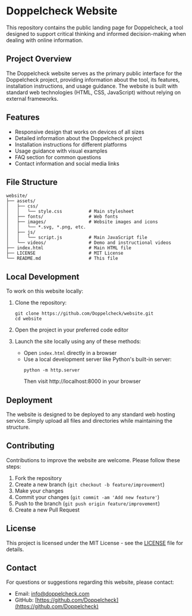 # Doppelcheck Website

This repository contains the public landing page for Doppelcheck, a tool designed to support critical thinking and informed decision-making when dealing with online information.

## Project Overview

The Doppelcheck website serves as the primary public interface for the Doppelcheck project, providing information about the tool, its features, installation instructions, and usage guidance. The website is built with standard web technologies (HTML, CSS, JavaScript) without relying on external frameworks.

## Features

- Responsive design that works on devices of all sizes
- Detailed information about the Doppelcheck project
- Installation instructions for different platforms
- Usage guidance with visual examples
- FAQ section for common questions
- Contact information and social media links

## File Structure

```
website/
├── assets/
│   ├── css/
│   │   └── style.css          # Main stylesheet
│   ├── fonts/                 # Web fonts
│   ├── images/                # Website images and icons
│   │   └── *.svg, *.png, etc.
│   ├── js/
│   │   └── script.js          # Main JavaScript file
│   └── videos/                # Demo and instructional videos
├── index.html                 # Main HTML file
├── LICENSE                    # MIT License
└── README.md                  # This file
```

## Local Development

To work on this website locally:

1. Clone the repository:
   ```
   git clone https://github.com/Doppelcheck/website.git
   cd website
   ```

2. Open the project in your preferred code editor

3. Launch the site locally using any of these methods:
   - Open `index.html` directly in a browser
   - Use a local development server like Python's built-in server:
     ```
     python -m http.server
     ```
     Then visit http://localhost:8000 in your browser

## Deployment

The website is designed to be deployed to any standard web hosting service. Simply upload all files and directories while maintaining the structure.

## Contributing

Contributions to improve the website are welcome. Please follow these steps:

1. Fork the repository
2. Create a new branch (`git checkout -b feature/improvement`)
3. Make your changes
4. Commit your changes (`git commit -am 'Add new feature'`)
5. Push to the branch (`git push origin feature/improvement`)
6. Create a new Pull Request

## License

This project is licensed under the MIT License - see the [LICENSE](LICENSE) file for details.

## Contact

For questions or suggestions regarding this website, please contact:
- Email: info@doppelcheck.com
- GitHub: [https://github.com/Doppelcheck](https://github.com/Doppelcheck)
